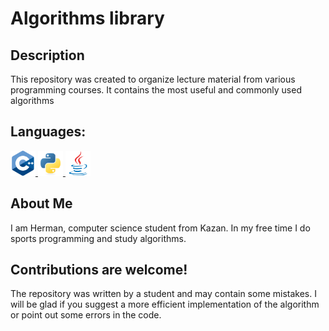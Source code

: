 # Algorithms library

## Description

This repository was created to organize lecture material from various programming courses. It contains the most useful and commonly used algorithms

## Languages:
<a href="https://www.w3schools.com/cpp/" target="_blank" rel="noreferrer"> <img src="https://raw.githubusercontent.com/devicons/devicon/master/icons/cplusplus/cplusplus-original.svg" alt="cplusplus" width="40" height="40"/> </a>
<a href="https://www.python.org" target="_blank" rel="noreferrer"> <img src="https://raw.githubusercontent.com/devicons/devicon/master/icons/python/python-original.svg" alt="python" width="40" height="40"/> </a>
<a href="https://www.java.com" target="_blank" rel="noreferrer"> <img src="https://raw.githubusercontent.com/devicons/devicon/master/icons/java/java-original.svg" alt="java" width="40" height="40"/> </a>

## About Me

I am Herman, computer science student from Kazan. In my free time I do sports programming and study algorithms.      

## Contributions are welcome!

The repository was written by a student and may contain some mistakes. I will be glad if you suggest a more efficient implementation of the algorithm or point out some errors in the code.
